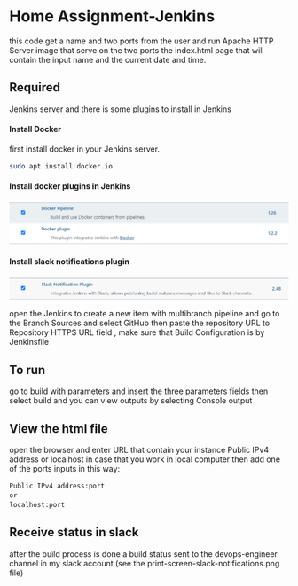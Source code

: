 # Home Assignment-Jenkins

this code get a name and two ports from the user and run Apache HTTP Server image that serve on the two ports the index.html page that will contain the input name and the current date and time.

## Required
Jenkins server and there is some plugins to install in Jenkins

#### Install Docker

first install docker in your Jenkins server.

```bash
sudo apt install docker.io
```

#### Install docker plugins in Jenkins
![image](https://github.com/remaegbaria/Home-Assignment---DevOps-Engineer-CS-Kaltura/blob/main/screenshots/docker%20plugins.png)

#### Install slack notifications plugin
![image](https://github.com/remaegbaria/Home-Assignment---DevOps-Engineer-CS-Kaltura/blob/main/screenshots/slack%20plugin.png)

open the Jenkins to create a new item with multibranch pipeline 
and go to the Branch Sources and select GitHub then paste the repository URL to Repository HTTPS URL field , make sure that Build Configuration is by Jenkinsfile

## To run

go to build with parameters and insert the three parameters fields
then select build and you can view outputs by selecting Console output

## View the html file

open the browser and enter URL that contain your instance Public IPv4 address or localhost in case that you work in local computer then add one of the ports inputs in this way:

```bash
Public IPv4 address:port
or
localhost:port
```


## Receive status in slack

after the build process is done a build status sent to the devops-engineer channel in my slack account (see the print-screen-slack-notifications.png file)
